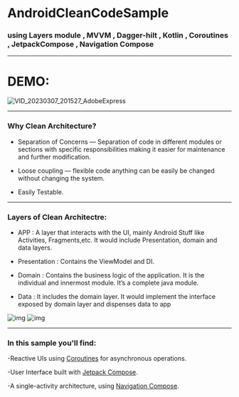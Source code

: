 # AndroidCleanCodeSample
### using Layers module , MVVM , Dagger-hilt , Kotlin , Coroutines , JetpackCompose , Navigation Compose 
________________________________________________________________________________________________________________________________________________________________________    
# DEMO:

![VID_20230307_201527_AdobeExpress](https://user-images.githubusercontent.com/32768768/223518623-648c7745-6c0b-4132-a103-fb9c8e609a4d.gif)
________________________________________________________________________________________________________________________________________________________________________    
### Why Clean Architecture?
- Separation of Concerns — Separation of code in different modules or sections with specific responsibilities making it easier for maintenance and further modification.

- Loose coupling — flexible code anything can be easily be changed without changing the system.

- Easily Testable.
________________________________________________________________________________________________________________________________________________________________________    
### Layers of Clean Architectre:

- APP : A layer that interacts with the UI, mainly Android Stuff like Activities, Fragments,etc. It would include Presentation, domain and data layers.

- Presentation : Contains the ViewModel and DI.

- Domain : Contains the business logic of the application. It is the individual and innermost module. It’s a complete java module.

- Data : It includes the domain layer. It would implement the interface exposed by domain layer and dispenses data to app


<img src="https://miro.medium.com/v2/resize:fit:720/format:webp/1*LldbQQRy3_ujZHbUU7X64Q.png" alt="img">
<img src="https://miro.medium.com/v2/resize:fit:1400/format:webp/1*q2AL8a9a1ZN6m5OxgLJMvg.png" alt="img">


________________________________________________________________________________________________________________________________________________________________________    

### In this sample you'll find:

-Reactive UIs using [Coroutines](https://kotlinlang.org/docs/coroutines-overview.html) for asynchronous operations.

-User Interface built with [Jetpack Compose](https://developer.android.com/jetpack/compose).

-A single-activity architecture, using [Navigation Compose](https://developer.android.com/jetpack/compose/navigation).



    
    
    
